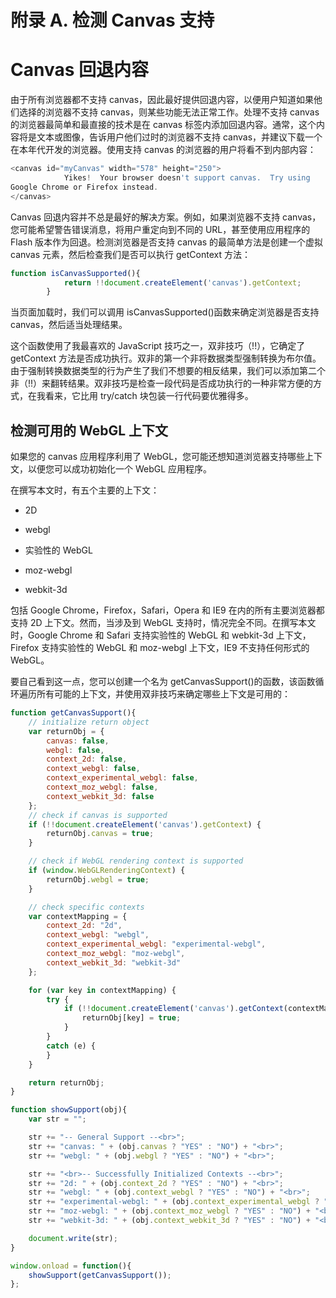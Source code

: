 # 附录 A. 检测 Canvas 支持

# Canvas 回退内容

由于所有浏览器都不支持 canvas，因此最好提供回退内容，以便用户知道如果他们选择的浏览器不支持 canvas，则某些功能无法正常工作。处理不支持 canvas 的浏览器最简单和最直接的技术是在 canvas 标签内添加回退内容。通常，这个内容将是文本或图像，告诉用户他们过时的浏览器不支持 canvas，并建议下载一个在本年代开发的浏览器。使用支持 canvas 的浏览器的用户将看不到内部内容：

```js
<canvas id="myCanvas" width="578" height="250">
            Yikes!  Your browser doesn't support canvas.  Try using 
Google Chrome or Firefox instead.
</canvas>
```

Canvas 回退内容并不总是最好的解决方案。例如，如果浏览器不支持 canvas，您可能希望警告错误消息，将用户重定向到不同的 URL，甚至使用应用程序的 Flash 版本作为回退。检测浏览器是否支持 canvas 的最简单方法是创建一个虚拟 canvas 元素，然后检查我们是否可以执行 getContext 方法：

```js
function isCanvasSupported(){
            return !!document.createElement('canvas').getContext;
        }
```

当页面加载时，我们可以调用 isCanvasSupported()函数来确定浏览器是否支持 canvas，然后适当处理结果。

这个函数使用了我最喜欢的 JavaScript 技巧之一，双非技巧（!!），它确定了 getContext 方法是否成功执行。双非的第一个非将数据类型强制转换为布尔值。由于强制转换数据类型的行为产生了我们不想要的相反结果，我们可以添加第二个非（!!）来翻转结果。双非技巧是检查一段代码是否成功执行的一种非常方便的方式，在我看来，它比用 try/catch 块包装一行代码要优雅得多。

## 检测可用的 WebGL 上下文

如果您的 canvas 应用程序利用了 WebGL，您可能还想知道浏览器支持哪些上下文，以便您可以成功初始化一个 WebGL 应用程序。

在撰写本文时，有五个主要的上下文：

+   2D

+   webgl

+   实验性的 WebGL

+   moz-webgl

+   webkit-3d

包括 Google Chrome，Firefox，Safari，Opera 和 IE9 在内的所有主要浏览器都支持 2D 上下文。然而，当涉及到 WebGL 支持时，情况完全不同。在撰写本文时，Google Chrome 和 Safari 支持实验性的 WebGL 和 webkit-3d 上下文，Firefox 支持实验性的 WebGL 和 moz-webgl 上下文，IE9 不支持任何形式的 WebGL。

要自己看到这一点，您可以创建一个名为 getCanvasSupport()的函数，该函数循环遍历所有可能的上下文，并使用双非技巧来确定哪些上下文是可用的：

```js
function getCanvasSupport(){
    // initialize return object
    var returnObj = {
        canvas: false,
        webgl: false,
        context_2d: false,
        context_webgl: false,
        context_experimental_webgl: false,
        context_moz_webgl: false,
        context_webkit_3d: false
    };
    // check if canvas is supported
    if (!!document.createElement('canvas').getContext) {
        returnObj.canvas = true;
    }

    // check if WebGL rendering context is supported
    if (window.WebGLRenderingContext) {
        returnObj.webgl = true;
    }

    // check specific contexts
    var contextMapping = {
        context_2d: "2d",
        context_webgl: "webgl",
        context_experimental_webgl: "experimental-webgl",
        context_moz_webgl: "moz-webgl",
        context_webkit_3d: "webkit-3d"
    };

    for (var key in contextMapping) {
        try {
            if (!!document.createElement('canvas').getContext(contextMapping[key])) {
                returnObj[key] = true;
            }
        } 
        catch (e) {
        }
    }

    return returnObj;
}

function showSupport(obj){
    var str = "";

    str += "-- General Support --<br>";
    str += "canvas: " + (obj.canvas ? "YES" : "NO") + "<br>";
    str += "webgl: " + (obj.webgl ? "YES" : "NO") + "<br>";

    str += "<br>-- Successfully Initialized Contexts --<br>";
    str += "2d: " + (obj.context_2d ? "YES" : "NO") + "<br>";
    str += "webgl: " + (obj.context_webgl ? "YES" : "NO") + "<br>";
    str += "experimental-webgl: " + (obj.context_experimental_webgl ? "YES" : "NO") + "<br>";
    str += "moz-webgl: " + (obj.context_moz_webgl ? "YES" : "NO") + "<br>";
    str += "webkit-3d: " + (obj.context_webkit_3d ? "YES" : "NO") + "<br>";

    document.write(str);
}

window.onload = function(){
    showSupport(getCanvasSupport());
};
```
